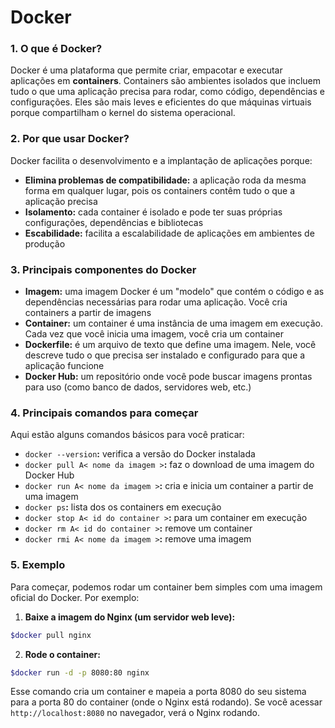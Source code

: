 # Docker

### 1. O que é Docker?

Docker é uma plataforma que permite criar, empacotar e executar aplicações em **containers**. Containers são ambientes isolados que incluem tudo o que uma aplicação precisa para rodar, como código, dependências e configurações. Eles são mais leves e eficientes do que máquinas virtuais porque compartilham o kernel do sistema operacional.

### 2. Por que usar Docker?

Docker facilita o desenvolvimento e a implantação de aplicações porque:

- **Elimina problemas de compatibilidade:** a aplicação roda da mesma forma em qualquer lugar, pois os containers contêm tudo o que a aplicação precisa
- **Isolamento:** cada container é isolado e pode ter suas próprias configurações, dependências e bibliotecas
- **Escabilidade:** facilita a escalabilidade de aplicações em ambientes de produção

### 3. Principais componentes do Docker

- **Imagem:** uma imagem Docker é um "modelo" que contém o código e as dependências necessárias para rodar uma aplicação. Você cria containers a partir de imagens
- **Container:** um container é uma instância de uma imagem em execução. Cada vez que você inicia uma imagem, você cria um container
- **Dockerfile:** é um arquivo de texto que define uma imagem. Nele, você descreve tudo o que precisa ser instalado e configurado para que a aplicação funcione
- **Docker Hub:** um repositório onde você pode buscar imagens prontas para uso (como banco de dados, servidores web, etc.)

### 4. Principais comandos para começar

Aqui estão alguns comandos básicos para você praticar:

- `docker --version`**:** verifica a versão do Docker instalada
- `docker pull A< nome da imagem >`**:** faz o download de uma imagem do Docker Hub
- `docker run A< nome da imagem >`**:** cria e inicia um container a partir de uma imagem
- `docker ps`**:** lista dos os containers em execução
- `docker stop A< id do container >`**:** para um container em execução
- `docker rm A< id do container >`**:** remove um container
- `docker rmi A< nome da imagem >`**:** remove uma imagem

### 5. Exemplo

Para começar, podemos rodar um container bem simples com uma imagem oficial do Docker. Por exemplo:

1. **Baixe a imagem do Nginx (um servidor web leve):**

```Bash
$docker pull nginx
```

2. **Rode o container:**

```Bash
$docker run -d -p 8080:80 nginx
```

Esse comando cria um container e mapeia a porta 8080 do seu sistema para a porta 80 do container (onde o Nginx está rodando). Se você acessar `http://localhost:8080` no navegador, verá o Nginx rodando.